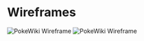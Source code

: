 # Wireframes

![PokeWiki Wireframe](https://i.imgur.com/iHjt1bG.png)
![PokeWiki Wireframe](https://i.imgur.com/gFag5GM.png)
